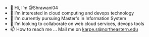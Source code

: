 - 👋 Hi, I’m @Shrawani04
- 👀 I’m interested in cloud computing and devops technology
- 🌱 I’m currently pursuing Master's in Information System
- 💞️ I’m looking to collaborate on web cloud services, devops tools
- 📫 How to reach me ... Mail me on karpe.s@northeastern.edu

<!---
Shrawani04/Shrawani04 is a ✨ special ✨ repository because its `README.md` (this file) appears on your GitHub profile.
You can click the Preview link to take a look at your changes.
--->
